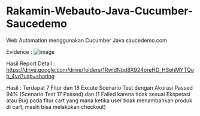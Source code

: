 # Rakamin-Webauto-Java-Cucumber-Saucedemo
Web Automation menggunakan Cucumber Java saucedemo.com

Evidence :
![image](https://github.com/kindiherdiansyah/Rakamin-Webauto-Java-Cucumber-Saucedemo/assets/26849052/e3535467-9a57-4d46-80aa-064d391ff4ba)

Hasil Report Detail : https://drive.google.com/drive/folders/1RwldNqd8X924oreHD_HSohMYTQoh_4vd?usp=sharing

Hasil : Terdapat 7 Fitur dan 18 Excute Scenario Test dengan Akurasi Passed 94% (Scenario Test 17 Passed) dan (1 Failed karena tidak sesuai Ekspetasi atau Bug pada fitur cart yang mana ketika user tidak menambahkan produk di cart, masih bisa melakukan checkout)
